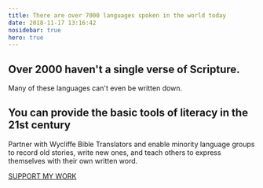```yaml
---
title: There are over 7000 languages spoken in the world today
date: 2018-11-17 13:16:42
nosidebar: true
hero: true
---
```


## Over 2000 haven't a single verse of Scripture.

Many of these languages can't even be written down.

## You can provide the basic tools of literacy in the 21st century

Partner with Wycliffe Bible Translators and enable minority language groups to record old stories, write new ones, and teach others to express themselves with their own written word.

<div class="cta">
  <a href="/partner">
    <div class="btn">
      SUPPORT MY WORK
    </div>
  </a>
</div>
